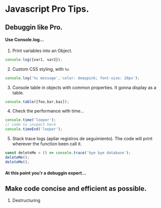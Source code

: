 # Javascript Pro Tips.

## Debuggin like Pro.

#### Use Console.log...

1. Print variables into an Object.
```js
console.log({var1, var2});
```
2. Custom CSS styling, with `%c`
```js
console.log('%c message','color: deeppink; font-size: 20px');
```
3. Console table in objects with common properties. It gonna display as a table.
```js
console.table([foo,bar,baz]);
```
4. Check the performance with time...
```js
console.time('looper');
// code to inspect here
console.timeEnd('looper');
```
5. Stack trace logs (apilar registros de seguimiento). The code will print wherever the function been call it.
```js
const deleteMe = () => console.trace('bye bye database');
deleteMe();
deleteMe();
```

#### At this point you'r a debuggin expert...

## Make code concise and efficient as possible.

1. Destructuring
